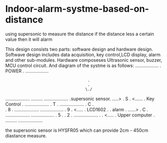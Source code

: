# Indoor-alarm-systme-based-on-distance
using supersonic to measure the distance if the distance less a certain value then it will alarm

This design consists two parts: software design and hardware design. Softwave design includes data acquisition, key control,LCD display, alarm and other sub-modules. Hardware composeses Ultrasonic sensor, buzzer, MCU control circuit. And diagram of the systme is as follows:
                               ..................
                               .      POWER     .
                               ..................
                                        
                                        .
                                        .
                                       \./  
...................                .........                ...................
.supersonic sensor.    .....>      .   S   .      <......   .   Key Control   . 
...................                .   T   .                ...................
                                   .   C   .                 
                                   .   8   .                ...................
..................                 .   9   .       <.....   .      LCD1602    .
.       alarm    .    ......>      .   C   .                ...................
..................                 .   5   .
                                   .   2   .                ...................
                                   .       .       <.....   . Upper  computer .
                                   .........                ...................  
 
 
 the supersonic sensor is HYSFR05 which can provide 2cm - 450cm diastance measure.
 
